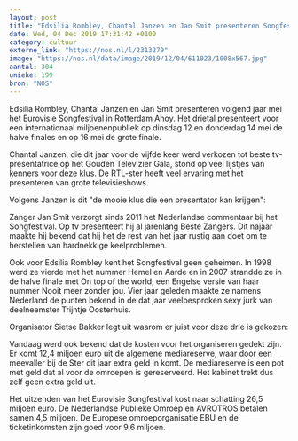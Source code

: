 ```yaml
---
layout: post
title: "Edsilia Rombley, Chantal Janzen en Jan Smit presenteren Songfestival"
date: Wed, 04 Dec 2019 17:31:42 +0100
category: cultuur
externe_link: "https://nos.nl/l/2313279"
image: "https://nos.nl/data/image/2019/12/04/611023/1008x567.jpg"
aantal: 304
unieke: 199
bron: "NOS"
---
```


<p>Edsilia Rombley, Chantal Janzen en Jan Smit presenteren volgend jaar mei het Eurovisie Songfestival in Rotterdam Ahoy. Het drietal presenteert voor een internationaal miljoenenpubliek op dinsdag 12 en donderdag 14 mei de halve finales en op 16 mei de grote finale.</p>
<p>Chantal Janzen, die dit jaar voor de vijfde keer werd verkozen tot beste tv-presentatrice op het Gouden Televizier Gala, stond op veel lijstjes van kenners voor deze klus. De RTL-ster heeft veel ervaring met het presenteren van grote televisieshows.</p>
<p>Volgens Janzen is dit "de mooie klus die een presentator kan krijgen":</p>
<p>Zanger Jan Smit verzorgt sinds 2011 het Nederlandse commentaar bij het Songfestival. Op tv presenteert hij al jarenlang Beste Zangers. Dit najaar maakte hij bekend dat hij het de rest van het jaar rustig aan doet om te herstellen van hardnekkige keelproblemen.</p>
<p>Ook voor Edsilia Rombley kent het Songfestival geen geheimen. In 1998 werd ze vierde met het nummer Hemel en Aarde en in 2007 strandde ze in de halve finale met On top of the world, een Engelse versie van haar nummer Nooit meer zonder jou. Vier jaar geleden maakte ze namens Nederland de punten bekend in de dat jaar veelbesproken sexy jurk van deelneemster Trijntje Oosterhuis.</p>
<p>Organisator Sietse Bakker legt uit waarom er juist voor deze drie is gekozen:</p>
<p>Vandaag werd ook bekend dat de kosten voor het organiseren gedekt zijn. Er komt 12,4 miljoen euro uit de algemene mediareserve, waar door een meevaller bij de Ster dit jaar extra geld in komt. De mediareserve is een pot met geld dat al voor de omroepen is gereserveerd. Het kabinet trekt dus zelf geen extra geld uit.</p>
<p>Het uitzenden van het Eurovisie Songfestival kost naar schatting 26,5 miljoen euro. De Nederlandse Publieke Omroep en AVROTROS betalen samen 4,5 miljoen. De Europese omroeporganisatie EBU en de ticketinkomsten zijn goed voor 9,6 miljoen.</p>
